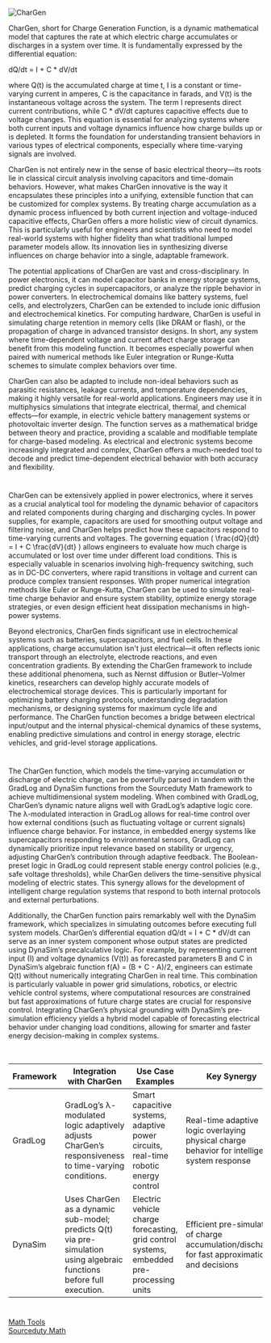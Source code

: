 ![CharGen](https://github.com/user-attachments/assets/cd7e798e-7a22-490b-9b6d-746dcf9f991a)

CharGen, short for Charge Generation Function, is a dynamic mathematical model that captures the rate at which electric charge accumulates or discharges in a system over time. It is fundamentally expressed by the differential equation:

dQ/dt = I + C * dV/dt

where Q(t) is the accumulated charge at time t, I is a constant or time-varying current in amperes, C is the capacitance in farads, and V(t) is the instantaneous voltage across the system. The term I represents direct current contributions, while C * dV/dt captures capacitive effects due to voltage changes. This equation is essential for analyzing systems where both current inputs and voltage dynamics influence how charge builds up or is depleted. It forms the foundation for understanding transient behaviors in various types of electrical components, especially where time-varying signals are involved.

CharGen is not entirely new in the sense of basic electrical theory—its roots lie in classical circuit analysis involving capacitors and time-domain behaviors. However, what makes CharGen innovative is the way it encapsulates these principles into a unifying, extensible function that can be customized for complex systems. By treating charge accumulation as a dynamic process influenced by both current injection and voltage-induced capacitive effects, CharGen offers a more holistic view of circuit dynamics. This is particularly useful for engineers and scientists who need to model real-world systems with higher fidelity than what traditional lumped parameter models allow. Its innovation lies in synthesizing diverse influences on charge behavior into a single, adaptable framework.

The potential applications of CharGen are vast and cross-disciplinary. In power electronics, it can model capacitor banks in energy storage systems, predict charging cycles in supercapacitors, or analyze the ripple behavior in power converters. In electrochemical domains like battery systems, fuel cells, and electrolyzers, CharGen can be extended to include ionic diffusion and electrochemical kinetics. For computing hardware, CharGen is useful in simulating charge retention in memory cells (like DRAM or flash), or the propagation of charge in advanced transistor designs. In short, any system where time-dependent voltage and current affect charge storage can benefit from this modeling function. It becomes especially powerful when paired with numerical methods like Euler integration or Runge-Kutta schemes to simulate complex behaviors over time.

CharGen can also be adapted to include non-ideal behaviors such as parasitic resistances, leakage currents, and temperature dependencies, making it highly versatile for real-world applications. Engineers may use it in multiphysics simulations that integrate electrical, thermal, and chemical effects—for example, in electric vehicle battery management systems or photovoltaic inverter design. The function serves as a mathematical bridge between theory and practice, providing a scalable and modifiable template for charge-based modeling. As electrical and electronic systems become increasingly integrated and complex, CharGen offers a much-needed tool to decode and predict time-dependent electrical behavior with both accuracy and flexibility.

#

CharGen can be extensively applied in power electronics, where it serves as a crucial analytical tool for modeling the dynamic behavior of capacitors and related components during charging and discharging cycles. In power supplies, for example, capacitors are used for smoothing output voltage and filtering noise, and CharGen helps predict how these capacitors respond to time-varying currents and voltages. The governing equation \( \frac{dQ}{dt} = I + C \frac{dV}{dt} \) allows engineers to evaluate how much charge is accumulated or lost over time under different load conditions. This is especially valuable in scenarios involving high-frequency switching, such as in DC-DC converters, where rapid transitions in voltage and current can produce complex transient responses. With proper numerical integration methods like Euler or Runge-Kutta, CharGen can be used to simulate real-time charge behavior and ensure system stability, optimize energy storage strategies, or even design efficient heat dissipation mechanisms in high-power systems.

Beyond electronics, CharGen finds significant use in electrochemical systems such as batteries, supercapacitors, and fuel cells. In these applications, charge accumulation isn't just electrical—it often reflects ionic transport through an electrolyte, electrode reactions, and even concentration gradients. By extending the CharGen framework to include these additional phenomena, such as Nernst diffusion or Butler–Volmer kinetics, researchers can develop highly accurate models of electrochemical storage devices. This is particularly important for optimizing battery charging protocols, understanding degradation mechanisms, or designing systems for maximum cycle life and performance. The CharGen function becomes a bridge between electrical input/output and the internal physical-chemical dynamics of these systems, enabling predictive simulations and control in energy storage, electric vehicles, and grid-level storage applications.

#

The CharGen function, which models the time-varying accumulation or discharge of electric charge, can be powerfully parsed in tandem with the GradLog and DynaSim functions from the Sourceduty Math framework to achieve multidimensional system modeling. When combined with GradLog, CharGen’s dynamic nature aligns well with GradLog’s adaptive logic core. The λ-modulated interaction in GradLog allows for real-time control over how external conditions (such as fluctuating voltage or current signals) influence charge behavior. For instance, in embedded energy systems like supercapacitors responding to environmental sensors, GradLog can dynamically prioritize input relevance based on stability or urgency, adjusting CharGen’s contribution through adaptive feedback. The Boolean-preset logic in GradLog could represent stable energy control policies (e.g., safe voltage thresholds), while CharGen delivers the time-sensitive physical modeling of electric states. This synergy allows for the development of intelligent charge regulation systems that respond to both internal protocols and external perturbations.

Additionally, the CharGen function pairs remarkably well with the DynaSim framework, which specializes in simulating outcomes before executing full system models. CharGen’s differential equation dQ/dt = I + C * dV/dt can serve as an inner system component whose output states are predicted using DynaSim’s precalculative logic. For example, by representing current input (I) and voltage dynamics (V(t)) as forecasted parameters B and C in DynaSim’s algebraic function f(A) = (B + C - A)/2, engineers can estimate Q(t) without numerically integrating CharGen in real time. This combination is particularly valuable in power grid simulations, robotics, or electric vehicle control systems, where computational resources are constrained but fast approximations of future charge states are crucial for responsive control. Integrating CharGen’s physical grounding with DynaSim’s pre-simulation efficiency yields a hybrid model capable of forecasting electrical behavior under changing load conditions, allowing for smarter and faster energy decision-making in complex systems.

<br>

| Framework     | Integration with CharGen                                                                                                          | Use Case Examples                                                                                   | Key Synergy                                                                                       |
|---------------|-----------------------------------------------------------------------------------------------------------------------------------|------------------------------------------------------------------------------------------------------|----------------------------------------------------------------------------------------------------|
| GradLog       | GradLog’s λ-modulated logic adaptively adjusts CharGen’s responsiveness to time-varying conditions.                             | Smart capacitive systems, adaptive power circuits, real-time robotic energy control                 | Real-time adaptive logic overlaying physical charge behavior for intelligent system response      |
| DynaSim       | Uses CharGen as a dynamic sub-model; predicts Q(t) via pre-simulation using algebraic functions before full execution.           | Electric vehicle charge forecasting, grid control systems, embedded pre-processing units            | Efficient pre-simulation of charge accumulation/discharge for fast approximations and decisions   |

#

[Math Tools](https://github.com/sourceduty/Math_Tools)
<br>
[Sourceduty Math](https://chatgpt.com/g/g-67cc981656b8819196c22b67c9fbbb8c-sourceduty-math)
